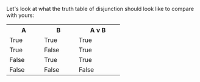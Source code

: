 Let's look at what the truth table of disjunction should look like to compare with yours:

<table class="table table-striped table-bordered table-condensed text-center">
  <tr>
	<th class ="text-center" style="width: 75px">A</th>
	<th class ="text-center" style="width: 75px">B</th>
	<th class ="text-center" style="width: 100px">A v B</th>
  </tr>
  <tr>
	<td>True</td>
	<td>True</td>
	<td>True</td>
  </tr>
  <tr>
	<td>True</td>
	<td>False</td>
	<td>True</td>
  </tr>
  <tr>
	<td>False</td>
	<td>True</td>
	<td>True</td>
  </tr>
  <tr>
	<td>False</td>
	<td>False</td>
	<td>False</td>
  </tr>
</table>
